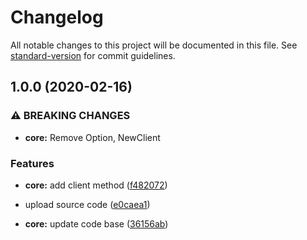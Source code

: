 # Changelog

All notable changes to this project will be documented in this file. See [standard-version](https://github.com/conventional-changelog/standard-version) for commit guidelines.

## 1.0.0 (2020-02-16)


### ⚠ BREAKING CHANGES

* **core:** Remove Option, NewClient

### Features

* **core:** add client method ([f482072](https://github.com/farwydi/gotify/commit/f482072abf50a84514e6d02c5d0499d6aef7c3d3))
* upload source code ([e0caea1](https://github.com/farwydi/gotify/commit/e0caea13d55e5765cd5fd86947f44fb5262c9311))


* **core:** update code base ([36156ab](https://github.com/farwydi/gotify/commit/36156ab9d68ea2fe5c02b2cf9680843371875561))
